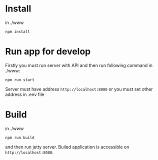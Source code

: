 # Install
in ./www

```npm install```

# Run app for develop
Firstly you must run server with API and then run following command in ./www:

```npm run start```

Server must have address ```http://localhost:8080``` or you must set other address in .env file

# Build

in ./www

```npm run build```

and then run jetty server. Builed application is accessible on `http://localhost:8080`.
